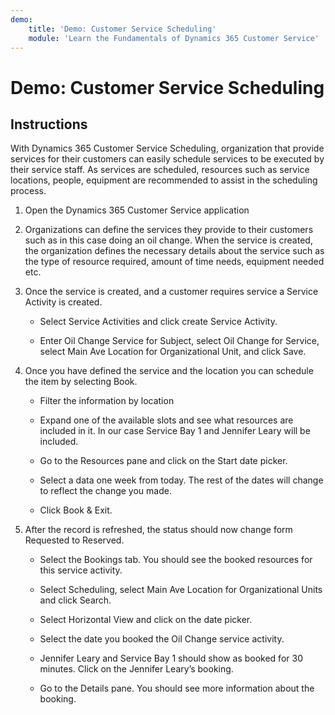 ```yaml
---
demo:
    title: 'Demo: Customer Service Scheduling'
    module: 'Learn the Fundamentals of Dynamics 365 Customer Service'
---
```


# Demo: Customer Service Scheduling

## Instructions

With Dynamics 365 Customer Service Scheduling, organization that provide services for their customers can easily schedule services to be executed by their service staff. As services are scheduled, resources such as service locations, people, equipment are recommended to assist in the scheduling process. 

1. Open the Dynamics 365 Customer Service application

2. Organizations can define the services they provide to their customers such as in this case doing an oil change. When the service is created, the organization defines the necessary details about the service such as the type of resource required, amount of time needs, equipment needed etc. 

 

3. Once the service is created, and a customer requires service a Service Activity is created. 

	- Select Service Activities and click create Service Activity.

	- Enter Oil Change Service for Subject, select Oil Change for Service, select Main Ave Location for Organizational Unit, and click Save.

 

4. Once you have defined the service and the location you can schedule the item by selecting Book.

	- Filter the information by location 

	- Expand one of the available slots and see what resources are included in it. In our case Service Bay 1 and Jennifer Leary will be included.

	- Go to the Resources pane and click on the Start date picker.

	- Select a data one week from today. The rest of the dates will change to reflect the change you made. 

	- Click Book & Exit.

 

5. After the record is refreshed, the status should now change form Requested to Reserved.

	- Select the Bookings tab. You should see the booked resources for this service activity.

	- Select Scheduling, select Main Ave Location for Organizational Units and click Search.

	- Select Horizontal View and click on the date picker.

	- Select the date you booked the Oil Change service activity.

	- Jennifer Leary and Service Bay 1 should show as booked for 30 minutes. Click on the Jennifer Leary’s booking.

	- Go to the Details pane. You should see more information about the booking.
